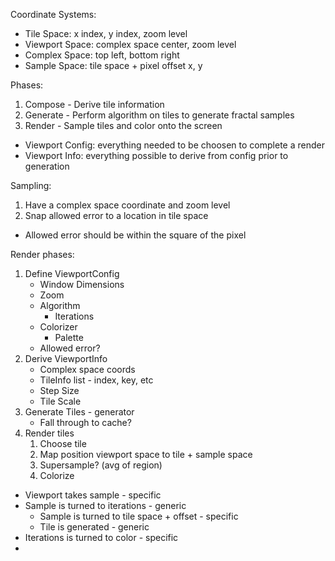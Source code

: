 Coordinate Systems:
* Tile Space: x index, y index, zoom level
* Viewport Space: complex space center, zoom level
* Complex Space: top left, bottom right
* Sample Space: tile space + pixel offset x, y

Phases:
1. Compose - Derive tile information
2. Generate - Perform algorithm on tiles to generate fractal samples
3. Render - Sample tiles and color onto the screen

* Viewport Config: everything needed to be choosen to complete a render
* Viewport Info: everything possible to derive from config prior to generation

Sampling:
1. Have a complex space coordinate and zoom level
2. Snap allowed error to a location in tile space
 * Allowed error should be within the square of the pixel

Render phases:

1. Define ViewportConfig
	* Window Dimensions
	* Zoom
	* Algorithm
		* Iterations
	* Colorizer
		* Palette
	* Allowed error?
2. Derive ViewportInfo
	* Complex space coords
	* TileInfo list - index, key, etc
	* Step Size
	* Tile Scale
4. Generate Tiles - generator
	* Fall through to cache?
5. Render tiles
	1. Choose tile
	2. Map position viewport space to tile + sample space
	3. Supersample? (avg of region)
	4. Colorize

* Viewport takes sample - specific
* Sample is turned to iterations - generic
  * Sample is turned to tile space + offset - specific
  * Tile is generated - generic
* Iterations is turned to color - specific
* 